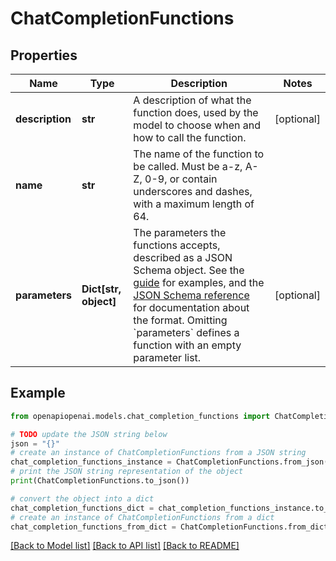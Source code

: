 # ChatCompletionFunctions


## Properties

Name | Type | Description | Notes
------------ | ------------- | ------------- | -------------
**description** | **str** | A description of what the function does, used by the model to choose when and how to call the function. | [optional] 
**name** | **str** | The name of the function to be called. Must be a-z, A-Z, 0-9, or contain underscores and dashes, with a maximum length of 64. | 
**parameters** | **Dict[str, object]** | The parameters the functions accepts, described as a JSON Schema object. See the [guide](/docs/guides/text-generation/function-calling) for examples, and the [JSON Schema reference](https://json-schema.org/understanding-json-schema/) for documentation about the format.   Omitting &#x60;parameters&#x60; defines a function with an empty parameter list. | [optional] 

## Example

```python
from openapiopenai.models.chat_completion_functions import ChatCompletionFunctions

# TODO update the JSON string below
json = "{}"
# create an instance of ChatCompletionFunctions from a JSON string
chat_completion_functions_instance = ChatCompletionFunctions.from_json(json)
# print the JSON string representation of the object
print(ChatCompletionFunctions.to_json())

# convert the object into a dict
chat_completion_functions_dict = chat_completion_functions_instance.to_dict()
# create an instance of ChatCompletionFunctions from a dict
chat_completion_functions_from_dict = ChatCompletionFunctions.from_dict(chat_completion_functions_dict)
```
[[Back to Model list]](../README.md#documentation-for-models) [[Back to API list]](../README.md#documentation-for-api-endpoints) [[Back to README]](../README.md)


